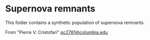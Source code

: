 # Supernova remnants

This folder contains a synthetic population of supernova remnants.

From "Pierre V. Cristofari" <pc2781@columbia.edu>
